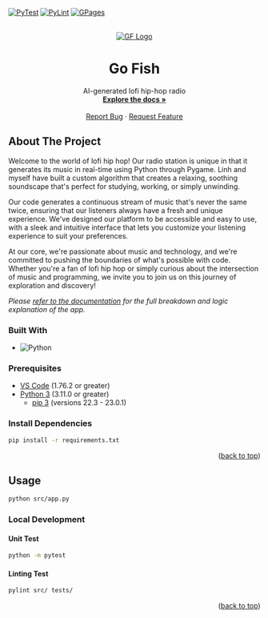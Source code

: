 <!-- PROJECT SHIELDS -->
[![PyTest][pytest]][pytest-url]
[![PyLint][pylint]][pylint-url]
[![GPages][gpages]][gpages-url]

<!-- PROJECT LOGO -->
<br />
<div align="center" id="readme-top">
  <a href="https://github.com/dariustb/gofish">
    <img src="https://images.pexels.com/photos/3370381/pexels-photo-3370381.jpeg?auto=compress&cs=tinysrgb&w=1260&h=750&dpr=1" alt="GF Logo">
  </a>

  <h1 align="center">Go Fish</h1>

  <p align="center">
    AI-generated lofi hip-hop radio
    <br />
    <a href="https://dariustb.github.io/GoFish/"><strong>Explore the docs »</strong></a>
    <br />
    <br />
    <a href="https://github.com/dariustb/gofish/issues">Report Bug</a>
    ·
    <a href="https://github.com/dariustb/gofish/issues">Request Feature</a>
  </p>
</div>

<!-- ABOUT THE PROJECT -->
## About The Project
Welcome to the world of lofi hip hop! Our radio station is unique in that it generates its music in real-time using Python through Pygame. Linh and myself have built a custom algorithm that creates a relaxing, soothing soundscape that's perfect for studying, working, or simply unwinding.

Our code generates a continuous stream of music that's never the same twice, ensuring that our listeners always have a fresh and unique experience. We've designed our platform to be accessible and easy to use, with a sleek and intuitive interface that lets you customize your listening experience to suit your preferences.

At our core, we're passionate about music and technology, and we're committed to pushing the boundaries of what's possible with code. Whether you're a fan of lofi hip hop or simply curious about the intersection of music and programming, we invite you to join us on this journey of exploration and discovery!

_Please [refer to the documentation][docs] for the full breakdown and logic explanation of the app._

### Built With
* ![Python][python.io]

### Prerequisites

* [VS Code][vscode] (1.76.2 or greater)
* [Python 3][python] (3.11.0 or greater)
  * [pip 3][python] (versions 22.3 - 23.0.1)

### Install Dependencies
```sh
pip install -r requirements.txt
```

<p align="right">(<a href="#readme-top">back to top</a>)</p>


## Usage
```sh
python src/app.py
```
### Local Development
#### Unit Test
```sh
python -m pytest
```
#### Linting Test
```sh
pylint src/ tests/
```

<p align="right">(<a href="#readme-top">back to top</a>)</p>

<!-- MARKDOWN LINKS & IMAGES -->
<!-- https://www.markdownguide.org/basic-syntax/#reference-style-links -->

[app]:  #
[docs]: https://dariustb.github.io/gofish/

<!-- Technologies -->
[vscode]:   https://code.visualstudio.com/
[python]:   https://www.python.org/

<!-- Featured images -->
[product-screenshot]:   #

<!-- CI Test badges -->
[pytest]:   https://github.com/dariustb/gofish/actions/workflows/pytest.yml/badge.svg
[pylint]:   https://github.com/dariustb/gofish/actions/workflows/pylint.yml/badge.svg
[gpages]:   https://github.com/dariustb/gofish/actions/workflows/pages/pages-build-deployment/badge.svg 
[pytest-url]:   https://github.com/dariustb/gofish/actions/workflows/pytest.yml
[pylint-url]:   https://github.com/dariustb/gofish/actions/workflows/pylint.yml
[gpages-url]:   https://github.com/dariustb/gofish/actions/workflows/pages/pages-build-deployment

<!-- Markdown Badges -->
[python.io]:    https://img.shields.io/badge/python-3670A0?style=for-the-badge&logo=python&logoColor=ffdd54